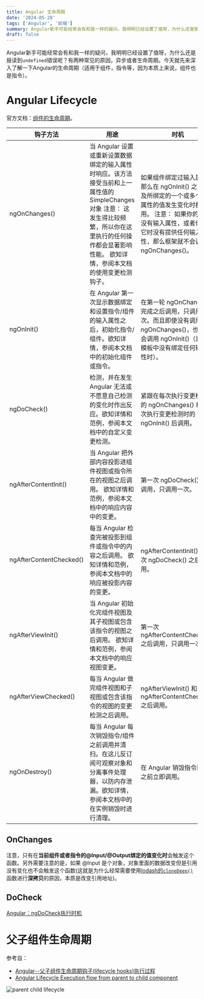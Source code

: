 ```yaml
---
title: Angular 生命周期
date: '2024-05-28'
tags: ['Angular', '前端']
summary: Angular新手可能经常会有和我一样的疑问，我明明已经设置了值呀，为什么还是报读到`undefined`错误呢？有两种常见的原因，异步或者生命周期。今天就先来深入了解一下Angular的生命周期（适用于组件，指令等，因为本质上来说，组件也是指令）。
draft: false
---
```


Angular新手可能经常会有和我一样的疑问，我明明已经设置了值呀，为什么还是报读到`undefined`错误呢？有两种常见的原因，异步或者生命周期。今天就先来深入了解一下Angular的生命周期（适用于组件，指令等，因为本质上来说，组件也是指令）。

<!-- more -->

# Angular Lifecycle

官方文档：[组件的生命周期](https://angular.cn/guide/lifecycle-hooks)。

| 钩子方法                | 用途                                                                                                                                                                                                             | 时机                                                                                                                                                                                                        |
| ----------------------- | ---------------------------------------------------------------------------------------------------------------------------------------------------------------------------------------------------------------- | ----------------------------------------------------------------------------------------------------------------------------------------------------------------------------------------------------------- |
| ngOnChanges()           | 当 Angular 设置或重新设置数据绑定的输入属性时响应。该方法接受当前和上一属性值的 SimpleChanges对象 注意： 这发生得比较频繁，所以你在这里执行的任何操作都会显著影响性能。 欲知详情，参阅本文档的使用变更检测钩子。 | 如果组件绑定过输入属性，那么在 ngOnInit() 之前以及所绑定的一个或多个输入属性的值发生变化时都会调用。 注意： 如果你的组件没有输入属性，或者你使用它时没有提供任何输入属性，那么框架就不会调用ngOnChanges()。 |
| ngOnInit()              | 在 Angular 第一次显示数据绑定和设置指令/组件的输入属性之后，初始化指令/组件。欲知详情，参阅本文档中的初始化组件或指令。                                                                                          | 在第一轮 ngOnChanges() 完成之后调用，只调用一次。而且即使没有调用过 ngOnChanges()，也仍然会调用 ngOnInit()（比如当模板中没有绑定任何输入属性时）。                                                          |
| ngDoCheck()             | 检测，并在发生 Angular 无法或不愿意自己检测的变化时作出反应。欲知详情和范例，参阅本文档中的自定义变更检测。                                                                                                      | 紧跟在每次执行变更检测时的 ngOnChanges() 和 首次执行变更检测时的 ngOnInit() 后调用。                                                                                                                        |
| ngAfterContentInit()    | 当 Angular 把外部内容投影进组件视图或指令所在的视图之后调用。 欲知详情和范例，参阅本文档中的响应内容中的变更。                                                                                                   | 第一次 ngDoCheck() 之后调用，只调用一次。                                                                                                                                                                   |
| ngAfterContentChecked() | 每当 Angular 检查完被投影到组件或指令中的内容之后调用。 欲知详情和范例，参阅本文档中的响应被投影内容的变更。                                                                                                     | ngAfterContentInit() 和每次 ngDoCheck() 之后调用。                                                                                                                                                          |
| ngAfterViewInit()       | 当 Angular 初始化完组件视图及其子视图或包含该指令的视图之后调用。 欲知详情和范例，参阅本文档中的响应视图变更。                                                                                                   | 第一次 ngAfterContentChecked() 之后调用，只调用一次。                                                                                                                                                       |
| ngAfterViewChecked()    | 每当 Angular 做完组件视图和子视图或包含该指令的视图的变更检测之后调用。                                                                                                                                          | ngAfterViewInit() 和每次 ngAfterContentChecked() 之后调用。                                                                                                                                                 |
| ngOnDestroy()           | 每当 Angular 每次销毁指令/组件之前调用并清扫。在这儿反订阅可观察对象和分离事件处理器，以防内存泄漏。欲知详情，参阅本文档中的在实例销毁时进行清理。                                                               | 在 Angular 销毁指令或组件之前立即调用。                                                                                                                                                                     |

## OnChanges
注意，只有在**当前组件或者指令的@Input/@Output绑定的值变化时**会触发这个函数。另外需要注意的是，如果 @Input 是个对象，对象里面的数据改变但是引用没有变化也不会触发这个函数(这就是为什么经常需要使用[lodash的`cloneDeep()`](https://www.lodashjs.com/docs/lodash.cloneDeep)函数进行**深拷贝**的原因，本质是改变引用地址)。

## DoCheck
[Angular：ngDoCheck执行时机](https://limeii.github.io/2019/06/angular-ngdocheck-onpush-strategy/)

# 父子组件生命周期

参考自：
- [Angular--父子组件生命周期钩子(lifecycle hooks)执行过程](https://www.cnblogs.com/sparkler/p/16864656.html)
- [Angular Lifecycle Execution flow from parent to child component](https://chauhansawatantra.medium.com/angular-lifecycle-execution-flow-from-parent-to-child-component-f6303c42478)

![parent child lifecycle](/static/images/blog/angular-lifecycle-image.png)

